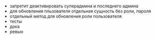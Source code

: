 - запретит деактивировать суперадмина и последнего админа
- для обновления пльзователя отдельная сущность без роли, пароля
- отдельный метод для обновления роли пользователя
- тесты
- дока
- ревью